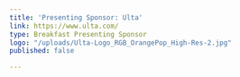 ```yaml
---
title: 'Presenting Sponsor: Ulta'
link: https://www.ulta.com/
type: Breakfast Presenting Sponsor
logo: "/uploads/Ulta-Logo_RGB_OrangePop_High-Res-2.jpg"
published: false

---
```

